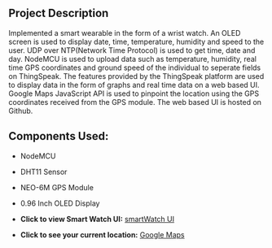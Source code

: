 ## Project Description

Implemented a smart wearable in the form of a wrist watch. An OLED screen is used to display date, time, temperature, humidity and speed to the user. UDP over NTP(Network Time Protocol) is used to get time, date and day. NodeMCU is used to upload data such as temperature, humidity, real time GPS coordinates and ground speed of the individual to seperate fields on ThingSpeak. The features provided by the ThingSpeak platform are used to display data in the form of graphs and real time data on a web based UI. Google Maps JavaScript API is used to pinpoint the location using the GPS coordinates received from the GPS module. The web based UI is hosted on Github.

## Components Used:
* NodeMCU
* DHT11 Sensor
* NEO-6M GPS Module
* 0.96 Inch OLED Display


* **Click to view Smart Watch UI:**
[smartWatch UI](https://kaustubhshan27.github.io/SmartWatch/UI)
* **Click to see your current location:**
[Google Maps](https://kaustubhshan27.github.io/SmartWatch/maps)

